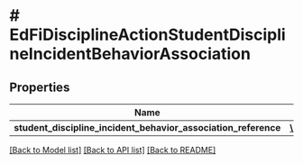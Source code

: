 # # EdFiDisciplineActionStudentDisciplineIncidentBehaviorAssociation

## Properties

Name | Type | Description | Notes
------------ | ------------- | ------------- | -------------
**student_discipline_incident_behavior_association_reference** | [**\Resources\Model\EdFiStudentDisciplineIncidentBehaviorAssociationReference**](EdFiStudentDisciplineIncidentBehaviorAssociationReference.md) |  |

[[Back to Model list]](../../README.md#models) [[Back to API list]](../../README.md#endpoints) [[Back to README]](../../README.md)
